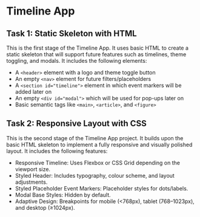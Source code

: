 # Timeline App

## Task 1: Static Skeleton with HTML

This is the first stage of the Timeline App. It uses basic HTML to create a static skeleton that will support future features such as timelines, theme toggling, and modals. It includes the following elements:

- A `<header>` element with a logo and theme toggle button  
- An empty `<nav>` element for future filters/placeholders  
- A `<section id="timeline">` element in which event markers will be added later on  
- An empty `<div id="modal">` which will be used for pop-ups later on  
- Basic semantic tags like `<main>`, `<article>`, and `<figure>`  

## Task 2: Responsive Layout with CSS

This is the second stage of the Timeline App project. It builds upon the basic HTML skeleton to implement a fully responsive and visually polished layout. It includes the following features:

- Responsive Timeline: Uses Flexbox or CSS Grid depending on the viewport size.
- Styled Header: Includes typography, colour scheme, and layout adjustments.
- Styled Placeholder Event Markers: Placeholder styles for dots/labels.
- Modal Base Styles: Hidden by default.
- Adaptive Design: Breakpoints for mobile (<768px), tablet (768–1023px), and desktop (≥1024px).
